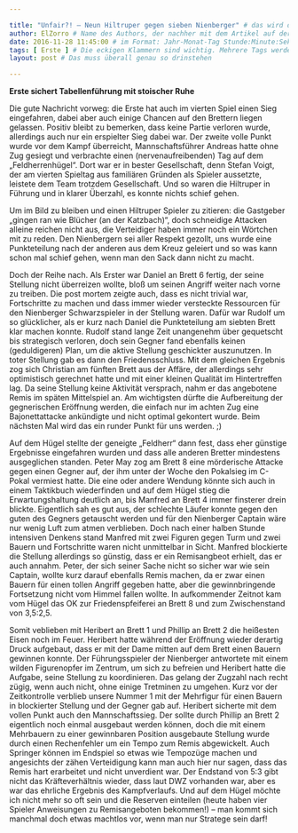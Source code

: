 ```yaml
---

title: "Unfair?! – Neun Hiltruper gegen sieben Nienberger" # das wird der Titel der Seite, am besten in Anführungszeichen (z.B. wenn er Sonderzeichen enthält)
author: ElZorro # Name des Authors, der nachher mit dem Artikel auf der Seite angezeigt wird; das ist unabhängig vom github-Benutzernamen
date: 2016-11-28 11:45:00 # im Format: Jahr-Monat-Tag Stunde:Minute:Sekunde, die Uhrzeit ist optional
tags: [ Erste ] # Die eckigen Klammern sind wichtig. Mehrere Tags werden durch Kommas separiert
layout: post # Das muss überall genau so drinstehen

---
```

**Erste sichert Tabellenführung mit stoischer Ruhe** 

Die gute Nachricht vorweg: die Erste hat auch im vierten Spiel einen Sieg eingefahren, dabei aber auch einige Chancen auf den Brettern liegen gelassen. Positiv bleibt zu bemerken, dass keine Partie verloren wurde, allerdings auch nur ein erspielter Sieg dabei war. Der zweite volle Punkt wurde vor dem Kampf überreicht, Mannschaftsführer Andreas hatte ohne Zug gesiegt und verbrachte einen (nervenaufreibenden) Tag auf dem „Feldherrenhügel“. Dort war er in bester Gesellschaft, denn Stefan Voigt, der am vierten Spieltag aus familiären Gründen als Spieler aussetzte, leistete dem Team trotzdem Gesellschaft. Und so waren die Hiltruper in Führung und in klarer Überzahl, es konnte nichts schief gehen.

Um im Bild zu bleiben und einen Hiltruper Spieler zu zitieren: die Gastgeber „gingen ran wie Blücher (an der Katzbach)“, doch schneidige Attacken alleine reichen nicht aus, die Verteidiger haben immer noch ein Wörtchen mit zu reden. Den Nienbergern sei aller Respekt gezollt, uns wurde eine Punkteteilung nach der anderen aus dem Kreuz geleiert und so was kann schon mal schief gehen, wenn man den Sack dann nicht zu macht.

Doch der Reihe nach. Als Erster war Daniel an Brett 6 fertig, der seine Stellung nicht überreizen wollte, bloß um seinen Angriff weiter nach vorne zu treiben. Die post mortem zeigte auch, dass es nicht trivial war, Fortschritte zu machen und dass immer wieder versteckte Ressourcen für den Nienberger Schwarzspieler in der Stellung waren. Dafür war Rudolf um so glücklicher, als er kurz nach Daniel die Punkteteilung am siebten Brett klar machen konnte. Rudolf stand lange Zeit unangenehm über gequetscht bis strategisch verloren, doch sein Gegner fand ebenfalls keinen (geduldigeren) Plan, um die aktive Stellung geschickter auszunutzen. In toter Stellung gab es dann den Friedensschluss. Mit dem gleichen Ergebnis zog sich Christian am fünften Brett aus der Affäre, der allerdings sehr optimistisch gerechnet hatte und mit einer kleinen Qualität im Hintertreffen lag. Da seine Stellung keine Aktivität versprach, nahm er das angebotene Remis im späten Mittelspiel an. Am wichtigsten dürfte die Aufbereitung der gegnerischen Eröffnung werden, die einfach nur im achten Zug eine Bajonettattacke ankündigte und nicht optimal gekontert wurde. Beim nächsten Mal wird das ein runder Punkt für uns werden. ;)

Auf dem Hügel stellte der geneigte „Feldherr“ dann fest, dass eher günstige Ergebnisse eingefahren wurden und dass alle anderen Bretter mindestens ausgeglichen standen. Peter May zog am Brett 8 eine mörderische Attacke gegen einen Gegner auf, der ihm unter der Woche den Pokalsieg im C-Pokal vermiest hatte. Die eine oder andere Wendung könnte sich auch in einem Taktikbuch wiederfinden und auf dem Hügel stieg die Erwartungshaltung deutlich an, bis Manfred an Brett 4 immer finsterer drein blickte. Eigentlich sah es gut aus, der schlechte Läufer konnte gegen den guten des Gegners getauscht werden und für den Nienberger Captain wäre nur wenig Luft zum atmen verblieben. Doch nach einer halben Stunde intensiven Denkens stand Manfred mit zwei Figuren gegen Turm und zwei Bauern und Fortschritte waren nicht unmittelbar in Sicht. Manfred blockierte die Stellung allerdings so günstig, dass er ein Remisangbeot erhielt, das er auch annahm. Peter, der sich seiner Sache nicht so sicher war wie sein Captain, wollte kurz darauf ebenfalls Remis machen, da er zwar einen Bauern für einen tollen Angriff gegeben hatte, aber die gewinnbringende Fortsetzung nicht vom Himmel fallen wollte. In aufkommender Zeitnot kam vom Hügel das OK zur Friedenspfeiferei an Brett 8 und zum Zwischenstand von 3,5:2,5.

Somit veblieben mit Heribert an Brett 1 und Phillip an Brett 2 die heißesten Eisen noch im Feuer. Heribert hatte während der Eröffnung wieder derartig Druck aufgebaut, dass er mit der Dame mitten auf dem Brett einen Bauern gewinnen konnte. Der Führungsspieler der Nienberger antwortete mit einem wilden Figurenopfer im Zentrum, um sich zu befreien und Heribert hatte die Aufgabe, seine Stellung zu koordinieren. Das gelang der Zugzahl nach recht zügig, wenn auch nicht, ohne einige Tretminen zu umgehen. Kurz vor der Zeitkontrolle verblieb unsere Nummer 1 mit der Mehrfigur für einen Bauern in blockierter Stellung und der Gegner gab auf. Heribert sicherte mit dem vollen Punkt auch den Mannschaftssieg. Der sollte durch Phillip an Brett 2 eigentlich noch einmal ausgebaut werden können, doch die mit einem Mehrbauern zu einer gewinnbaren Position ausgebaute Stellung wurde durch einen Rechenfehler um ein Tempo zum Remis abgewickelt. Auch Springer können im Endspiel so etwas wie Tempozüge machen und angesichts der zähen Verteidigung kann man auch hier nur sagen, dass das Remis hart erarbeitet und nicht unverdient war. Der Endstand von 5:3 gibt nicht das Kräfteverhältnis wieder, dass laut DWZ vorhanden war, aber es war das ehrliche Ergebnis des Kampfverlaufs. Und auf dem Hügel möchte ich nicht mehr so oft sein und die Reserven einteilen (heute haben vier Spieler Anweisungen zu Remisangeboten bekommen!) – man kommt sich manchmal doch etwas machtlos vor, wenn man nur Stratege sein darf! 
